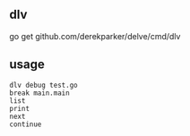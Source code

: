 ## dlv
go get github.com/derekparker/delve/cmd/dlv

## usage
```
dlv debug test.go
break main.main
list
print
next
continue
```

